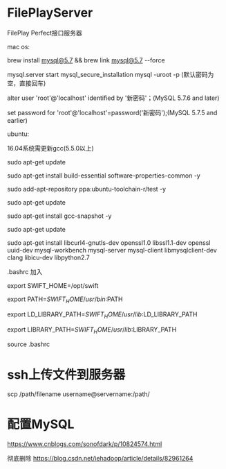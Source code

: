 # FilePlayServer
FilePlay Perfect接口服务器

mac os:

brew install mysql@5.7 && brew link mysql@5.7 --force

mysql.server start mysql_secure_installation
mysql -uroot -p (默认密码为空，直接回车)

alter user 'root'@'localhost' identified by '新密码'；(MySQL 5.7.6 and later)

set password for 'root'@'localhost'=password('新密码');(MySQL 5.7.5 and earlier)

ubuntu:

16.04系统需更新gcc(5.5.0以上)

sudo apt-get update

sudo apt-get install build-essential software-properties-common -y

sudo add-apt-repository ppa:ubuntu-toolchain-r/test -y

sudo apt-get update

sudo apt-get install gcc-snapshot -y

sudo apt-get update

sudo apt-get install libcurl4-gnutls-dev openssl1.0 libssl1.1-dev openssl uuid-dev mysql-workbench mysql-server mysql-client libmysqlclient-dev clang libicu-dev libpython2.7

.bashrc 加入

export SWIFT_HOME=/opt/swift

export PATH=$SWIFT_HOME/usr/bin:$PATH

export LD_LIBRARY_PATH=$SWIFT_HOME/usr/lib:$LD_LIBRARY_PATH

export LIBRARY_PATH=$SWIFT_HOME/usr/lib:$LIBRARY_PATH

source .bashrc

# ssh上传文件到服务器
scp /path/filename username@servername:/path/
# 配置MySQL
https://www.cnblogs.com/sonofdark/p/10824574.html

彻底删除
https://blog.csdn.net/iehadoop/article/details/82961264
